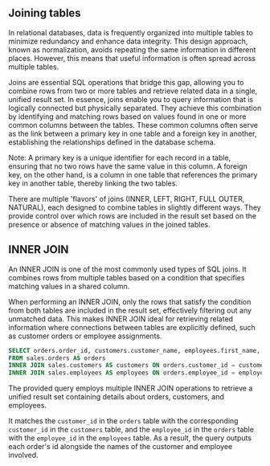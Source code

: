 
## Joining tables

In relational databases, data is frequently organized into multiple tables to minimize redundancy and enhance data integrity. This design approach, known as normalization, avoids repeating the same information in different places. However, this means that useful information is often spread across multiple tables.  

Joins are essential SQL operations that bridge this gap, allowing you to combine rows from two or more tables and retrieve related data in a single, unified result set. In essence, joins enable you to query information that is logically connected but physically separated. They achieve this combination by identifying and matching rows based on values found in one or more common columns between the tables. These common columns often serve as the link between a primary key in one table and a foreign key in another, establishing the relationships defined in the database schema. 

Note: A primary key is a unique identifier for each record in a table, ensuring that no two rows have the same value in this column.  A foreign key, on the other hand, is a column in one table that references the primary key in another table, thereby linking the two tables. 

There are multiple 'flavors' of joins (INNER, LEFT, RIGHT, FULL OUTER, NATURAL), each designed to combine tables in slightly different ways. They provide control over which rows are included in the result set based on the presence or absence of matching values in the joined tables. 

## INNER JOIN

An INNER JOIN is one of the most commonly used types of SQL joins. It combines rows from multiple tables based on a condition that specifies matching values in a shared column.

When performing an INNER JOIN, only the rows that satisfy the condition from both tables are included in the result set, effectively filtering out any unmatched data. This makes INNER JOIN ideal for retrieving related information where connections between tables are explicitly defined, such as customer orders or employee assignments.

```sql
SELECT orders.order_id, customers.customer_name, employees.first_name, employees.last_name 
FROM sales.orders AS orders 
INNER JOIN sales.customers AS customers ON orders.customer_id = customers.customer_id 
INNER JOIN sales.employees AS employees ON orders.employee_id = employees.employee_id;
```

The provided query employs multiple INNER JOIN operations to retrieve a unified result set containing details about orders, customers, and employees.  

It matches the `customer_id` in the `orders` table with the corresponding `customer_id` in the `customers` table, and the `employee_id` in the `orders` table with the `employee_id` in the `employees` table. As a result, the query outputs each order's id alongside the names of the customer and employee involved. 